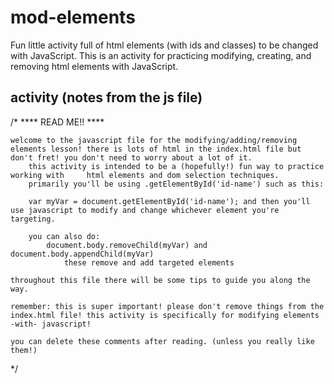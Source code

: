 # mod-elements
Fun little activity full of html elements (with ids and classes) to be changed with JavaScript. This is an activity for practicing modifying, creating, and removing html elements with JavaScript.

## activity (notes from the js file)
/* ****             READ ME!!               ****

    welcome to the javascript file for the modifying/adding/removing elements lesson! there is lots of html in the index.html file but don't fret! you don't need to worry about a lot of it.
        this activity is intended to be a (hopefully!) fun way to practice working with     html elements and dom selection techniques.
        primarily you'll be using .getElementById('id-name') such as this:

        var myVar = document.getElementById('id-name'); and then you'll use javascript to modify and change whichever element you're targeting.

        you can also do:
            document.body.removeChild(myVar) and document.body.appendChild(myVar)
                these remove and add targeted elements

    throughout this file there will be some tips to guide you along the way.

    remember: this is super important! please don't remove things from the index.html file! this activity is specifically for modifying elements -with- javascript!

    you can delete these comments after reading. (unless you really like them!)
*/
